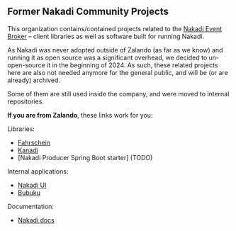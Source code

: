 ## Former Nakadi Community Projects

This organization contains/contained projects related to the [Nakadi Event Broker](https://github.com/zalando/nakadi) – client libraries as well as software built for running Nakadi.

As Nakadi was never adopted outside of Zalando (as far as we know) and running it as open source was a significant overhead, we decided to un-open-source it in the beginning of 2024.
As such, these related projects here are also not needed anymore for the general public, and will be (or are already) archived.

Some of them are still used inside the company, and were moved to internal repositories.

**If you are from Zalando**, these links work for you:

Libraries:
* [Fahrschein](https://github.bus.zalan.do/guild-java/fahrschein)
* [Kanadi](https://github.bus.zalan.do/guild-scala/kanadi)
* [Nakadi Producer Spring Boot starter] (TODO)

Internal applications:
* [Nakadi UI](https://github.bus.zalan.do/aruha/nakadi-ui)
* [Bubuku](https://github.bus.zalan.do/aruha/bubuku)

Documentation:
* [Nakadi docs](https://nakadi.docs.zalando.net/)
